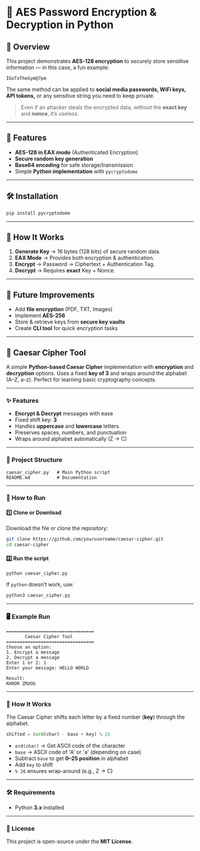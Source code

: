 
# 🔐 AES Password Encryption & Decryption in Python

## 📌 Overview

This project demonstrates **AES-128 encryption** to securely store sensitive information — in this case, a fun example:

```
IGoToTheGym@7pm
```

The same method can be applied to **social media passwords, WiFi keys, API tokens,** or any sensitive string you need to keep private.

> Even if an attacker steals the encrypted data, without the **exact key** and **nonce**, it’s useless.

---

## 🚀 Features

* **AES-128 in EAX mode** (Authenticated Encryption)
* **Secure random key generation**
* **Base64 encoding** for safe storage/transmission
* Simple **Python implementation** with `pycryptodome`

---

## 🛠 Installation

```bash
pip install pycryptodome
```

---

## 🧠 How It Works

1. **Generate Key** → 16 bytes (128 bits) of secure random data.
2. **EAX Mode** → Provides both encryption & authentication.
3. **Encrypt** → Password → Ciphertext + Authentication Tag.
4. **Decrypt** → Requires **exact** Key + Nonce.

---


## 🎯 Future Improvements

* Add **file encryption** (PDF, TXT, Images)
* Implement **AES-256**
* Store & retrieve keys from **secure key vaults**
* Create **CLI tool** for quick encryption tasks

---

## 📜 Caesar Cipher Tool

A simple **Python-based Caesar Cipher** implementation with **encryption** and **decryption** options.
Uses a fixed **key of 3** and wraps around the alphabet (A–Z, a–z).
Perfect for learning basic cryptography concepts.

---

### ✨ Features

* **Encrypt & Decrypt** messages with ease
* Fixed shift key: **3**
* Handles **uppercase** and **lowercase** letters
* Preserves spaces, numbers, and punctuation
* Wraps around alphabet automatically (Z → C)

---

### 📂 Project Structure

```
caesar_cipher.py   # Main Python script
README.md          # Documentation
```

---

### 🚀 How to Run

#### 1️⃣ Clone or Download

Download the file or clone the repository:

```bash
git clone https://github.com/yourusername/caesar-cipher.git
cd caesar-cipher
```

#### 2️⃣ Run the script

```bash
python caesar_cipher.py
```

If `python` doesn’t work, use:

```bash
python3 caesar_cipher.py
```

---

### 🖥 Example Run

```
=================================
       Caesar Cipher Tool        
=================================
Choose an option:
1. Encrypt a message
2. Decrypt a message
Enter 1 or 2: 1
Enter your message: HELLO WORLD

Result:
KHOOR ZRUOG
```

---

### 📖 How It Works

The Caesar Cipher shifts each letter by a fixed number (**key**) through the alphabet.

```python
shifted = (ord(char) - base + key) % 26
```

* `ord(char)` → Get ASCII code of the character
* `base` → ASCII code of 'A' or 'a' (depending on case)
* Subtract `base` to get **0–25 position** in alphabet
* Add `key` to shift
* `% 26` ensures wrap-around (e.g., Z → C)

---

### 🛠 Requirements

* Python **3.x** installed

---

### 📜 License

This project is open-source under the **MIT License**.

